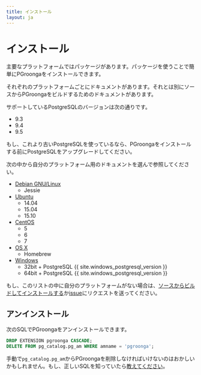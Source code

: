 ```yaml
---
title: インストール
layout: ja
---
```


# インストール

主要なプラットフォームではパッケージがあります。パッケージを使うことで簡単にPGroongaをインストールできます。

それぞれのプラットフォームごとにドキュメントがあります。それとは別にソースからPGroongaをビルドするためのドキュメントがあります。

サポートしているPostgreSQLのバージョンは次の通りです。

  * 9.3
  * 9.4
  * 9.5

もし、これより古いPostgreSQLを使っているなら、PGroongaをインストールする前にPostgreSQLをアップグレードしてください。

次の中から自分のプラットフォーム用のドキュメントを選んで参照してください。

  * [Debian GNU/Linux](debian.html)
    * Jessie
  * [Ubuntu](ubuntu.html)
    * 14.04
    * 15.04
    * 15.10
  * [CentOS](centos.html)
    * 5
    * 6
    * 7
  * [OS X](os-x.html)
    * Homebrew
  * [Windows](windows.html)
    * 32bit + PostgreSQL {{ site.windows_postgresql_version }}
    * 64bit + PostgreSQL {{ site.windows_postgresql_version }}

もし、このリストの中に自分のプラットフォームがない場合は、[ソースからビルドしてインストールする](source.html)か[issue](https://github.com/pgroonga/pgroonga/issues/new)にリクエストを送ってください。

## アンインストール

次のSQLでPGroongaをアンインストールできます。

```sql
DROP EXTENSION pgroonga CASCADE;
DELETE FROM pg_catalog.pg_am WHERE amname = 'pgroonga';
```

手動で`pg_catalog.pg_am`からPGroongaを削除しなければいけないのはおかしいかもしれません。もし、正しいSQLを知っていたら[教えてください](https://github.com/pgroonga/pgroonga/issues/new)。
